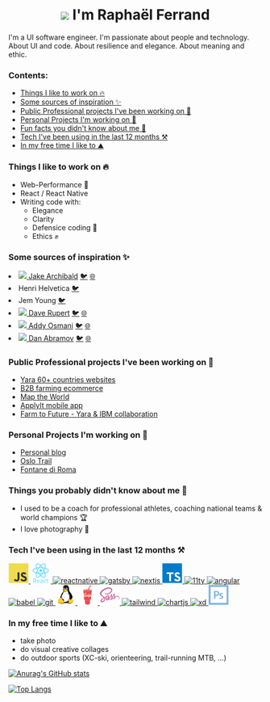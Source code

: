 <h1 align="center"><img src="https://raw.githubusercontent.com/iampavangandhi/iampavangandhi/master/gifs/Hi.gif" width="30px"> I'm Raphaël Ferrand</h1>

I'm a UI software engineer. I'm passionate about people and technology. About UI and code. About resilience and elegance. About meaning and ethic.

### Contents:
  - [Things I like to work on 🔥](#things-i-like-to-work-on-)
  - [Some sources of inspiration ✨](#some-sources-of-inspiration-)
  - [Public Professional projects I've been working on 👔](#public-professional-projects-ive-been-working-on-)
  - [Personal Projects I'm working on 🤫](#personal-Projects-im-working-on-)
  - [Fun facts you didn't know about me 🤯](#things-you-probably-didnt-know-about-me-)
  - [Tech I've been using in the last 12 months ⚒️](#tech-ive-been-using-in-the-last-12-months-)
  - [In my free time I like to ⛰️](#in-my-free-time-i-like-to-)

### Things I like to work on 🔥

  - Web-Performance :rocket:
  - React / React Native
  - Writing code with:
    - Elegance
    - Clarity
    - Defensice coding :punch:
    - Ethics :fist:

### Some sources of inspiration ✨
  <li><a href="https://github.com/jakearchibald"><img src=https://avatars.githubusercontent.com/u/93594?v=4&s=40 height=20 border-radius="50px"/> Jake Archibald</a> <a href="https://twitter.com/jaffathecake">🐦</a> <a href="https://jakearchibald.com/">🌐</a></li>
  <li> Henri Helvetica <a href="https://twitter.com/HenriHelvetica">🐦</a></li>
  <li> Jem Young <a href="https://twitter.com/JemYoung">🐦</a></li>
  <li><a href="https://github.com/davatron5000"><img src=https://avatars.githubusercontent.com/u/42218?v=4&s=40 height=20 border-radius="50px"/> Dave Rupert</a> <a href="https://twitter.com/davatron5000">🐦</a> <a href="https://daverupert.com/">🌐</a></li>
  <li><a href="https://github.com/addyosmani"><img src=https://avatars.githubusercontent.com/u/110953?v=4&s=40 height=20 border-radius="50px"/> Addy Osmani</a> <a href="https://twitter.com/addyosmani">🐦</a> <a href="https://addyosmani.com/">🌐</a></li>
  <li><a href="https://github.com/gaearon"><img src=https://avatars.githubusercontent.com/u/810438?v=4&s=40 height=20 border-radius="50px"/> Dan Abramov</a> <a href="https://twitter.com/dan_abramov">🐦</a> <a href="https://overreacted.io/">🌐</a></li>

### Public Professional projects I've been working on 👔
  - [Yara 60+ countries websites](https://www.yara.com/)
  - [B2B farming ecommerce](https://rfq.myyara.com/es-co)
  - [Map the World](https://maptheworld.no/)
  - [ApplyIt mobile app](https://apps.apple.com/us/app/yara-applyit/id1447504543)
  - [Farm to Future - Yara & IBM collaboration](https://opendata.farm/)

### Personal Projects I'm working on 🤫
  - [Personal blog](https://raphaelferrand.netlify.com)
  - [Oslo Trail](https://oslo-trail.netlify.app/)
  - [Fontane di Roma](https://fontane-di-roma.netlify.app/)

### Things you probably didn't know about me 🤯
  - I used to be a coach for professional athletes, coaching national teams & world champions 🏆
  - I love photography 📸


### Tech I've been using in the last 12 months ⚒️
<p align="left">
  <a href="https://developer.mozilla.org/en-US/docs/Web/JavaScript" target="_blank"> <img src="https://raw.githubusercontent.com/devicons/devicon/master/icons/javascript/javascript-original.svg" alt="javascript" width="40" height="40"/> </a>
  <a href="https://reactjs.org/" target="_blank"> <img src="https://raw.githubusercontent.com/devicons/devicon/master/icons/react/react-original-wordmark.svg" alt="react" width="40" height="40"/> </a>
  <a href="https://reactnative.dev/" target="_blank"> <img src="https://reactnative.dev/img/header_logo.svg" alt="reactnative" width="40" height="40"/> </a>
  <a href="https://www.gatsbyjs.com/" target="_blank"> <img src="https://www.vectorlogo.zone/logos/gatsbyjs/gatsbyjs-icon.svg" alt="gatsby" width="40" height="40"/> </a>
  <a href="https://nextjs.org/" target="_blank"> <img src="https://cdn.worldvectorlogo.com/logos/nextjs-3.svg" alt="nextjs" width="40" height="40"/> </a>
  <a href="https://www.typescriptlang.org/" target="_blank"> <img src="https://raw.githubusercontent.com/devicons/devicon/master/icons/typescript/typescript-original.svg" alt="typescript" width="40" height="40"/> </a>
  <a href="https://www.11ty.dev/" target="_blank"> <img src="https://gist.githubusercontent.com/vivek32ta/c7f7bf583c1fb1c58d89301ea40f37fd/raw/f4c85cce5790758286b8f155ef9a177710b995df/11ty.svg" alt="11ty" width="40" height="40"/> </a>
  <a href="https://angular.io" target="_blank"> <img src="https://angular.io/assets/images/logos/angular/angular.svg" alt="angular" width="40" height="40"/> </a>
  <a href="https://babeljs.io/" target="_blank"> <img src="https://www.vectorlogo.zone/logos/babeljs/babeljs-icon.svg" alt="babel" width="40" height="40"/> </a>
  <a href="https://git-scm.com/" target="_blank"> <img src="https://www.vectorlogo.zone/logos/git-scm/git-scm-icon.svg" alt="git" width="40" height="40"/> </a>
  <a href="https://www.linux.org/" target="_blank"> <img src="https://raw.githubusercontent.com/devicons/devicon/master/icons/linux/linux-original.svg" alt="linux" width="40" height="40"/> </a>
  <a href="https://gulpjs.com" target="_blank"> <img src="https://raw.githubusercontent.com/devicons/devicon/master/icons/gulp/gulp-plain.svg" alt="gulp" width="40" height="40"/> </a>
  <a href="https://sass-lang.com" target="_blank"> <img src="https://raw.githubusercontent.com/devicons/devicon/master/icons/sass/sass-original.svg" alt="sass" width="40" height="40"/> </a>
  <a href="https://tailwindcss.com/" target="_blank"> <img src="https://www.vectorlogo.zone/logos/tailwindcss/tailwindcss-icon.svg" alt="tailwind" width="40" height="40"/> </a>
  <a href="https://www.chartjs.org" target="_blank"> <img src="https://www.chartjs.org/media/logo-title.svg" alt="chartjs" width="40" height="40"/> </a>
  <a href="https://www.adobe.com/products/xd.html" target="_blank"> <img src="https://cdn.worldvectorlogo.com/logos/adobe-xd.svg" alt="xd" width="40" height="40"/>
  </a>
  <a href="https://www.photoshop.com/en" target="_blank"> <img src="https://raw.githubusercontent.com/devicons/devicon/master/icons/photoshop/photoshop-line.svg" alt="photoshop" width="40" height="40"/> </a>
</p>

### In my free time I like to ⛰️
- take photo
- do visual creative collages
- do outdoor sports (XC-ski, orienteering, trail-running MTB, ...)

[![Anurag's GitHub stats](https://github-readme-stats.vercel.app/api?username=goldenraphti&bg_color=45,02AAB0,00CDAC&text_color=ffffff&title_color=E60373)](https://github.com/anuraghazra/github-readme-stats)

[![Top Langs](https://github-readme-stats.vercel.app/api/top-langs/?username=goldenraphti&layout=compact&bg_color=45,02AAB0,00CDAC&text_color=ffffff&title_color=E60373)](https://github.com/anuraghazra/github-readme-stats)
